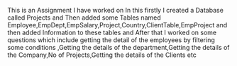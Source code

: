 This is an Assignment I have worked on
In this firstly I created a Database called Projects and Then added some Tables named 
Employee,EmpDept,EmpSalary,Project,Country,ClientTable,EmpProject and then added Information 
to these tables and After that I worked on some questions which include getting the detail of the employees by filtering some conditions ,Getting the details of the department,Getting the details of the Company,No of Projects,Getting the details of the Clients etc
